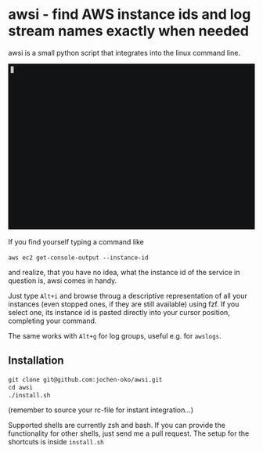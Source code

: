 # awsi - find AWS instance ids and log stream names exactly when needed

awsi is a small python script that integrates into the linux command line.

![Just a gif...](./awsi.gif)


If you find yourself typing a command like

```aws ec2 get-console-output --instance-id```

and realize, that you have no idea, what the instance id of the service in question is, awsi comes in handy.

Just type ```Alt+i``` and browse throug a descriptive representation of all your instances (even stopped ones, if they are still available) using fzf.
If you select one, its instance id is pasted directly into your cursor position, completing your command.


The same works with ```Alt+g``` for log groups, useful e.g. for ```awslogs```.


## Installation
```
git clone git@github.com:jochen-oko/awsi.git
cd awsi
./install.sh
```
(remember to source your rc-file for instant integration...)



Supported shells are currently zsh and bash. If you can provide the functionality for other shells, just send me a pull request. The setup for the shortcuts is inside ```install.sh```
